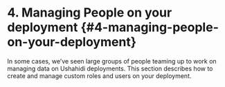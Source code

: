 # 4\. Managing People on your deployment {#4-managing-people-on-your-deployment}

In some cases, we’ve seen large groups of people teaming up to work on managing data on Ushahidi deployments. This section describes how to create and manage custom roles and users on your deployment.